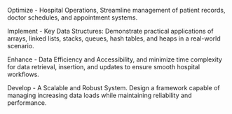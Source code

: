 
​Optimize​ - Hospital Operations, Streamline management of patient records, doctor schedules, and appointment systems.​

Implement ​-  Key Data Structures: Demonstrate practical applications of arrays, linked lists, stacks, queues, hash tables, and heaps in a real-world scenario.​

Enhance​ - Data Efficiency and Accessibility, and minimize time complexity for data retrieval, insertion, and updates to ensure smooth hospital workflows.​

Develop​ - A Scalable and Robust System. Design a framework capable of managing increasing data loads while maintaining reliability and performance.​
